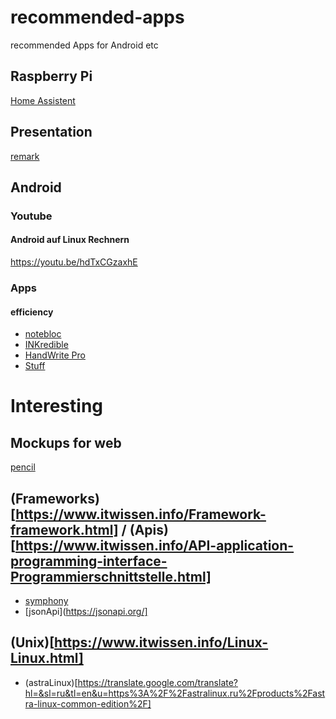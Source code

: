 # recommended-apps
recommended Apps for Android etc



## Raspberry Pi
[Home Assistent](https://www.home-assistant.io/)


## Presentation
[remark](https://remarkjs.com/#1)

## Android
### Youtube
#### Android auf Linux Rechnern
https://youtu.be/hdTxCGzaxhE

### Apps 
#### efficiency
* [notebloc](https://play.google.com/store/apps/details?id=com.notebloc.app)
* [INKredible](https://play.google.com/store/apps/details?id=com.viettran.INKredible)
* [HandWrite Pro](https://play.google.com/store/apps/details?id=net.thoster.handwrite)
* [Stuff](https://play.google.com/store/apps/details?id=com.stuff.todo)

# Interesting
## Mockups for web
[pencil](https://www.chip.de/downloads/Pencil-fuer-Firefox_32625695.html)

## (Frameworks)[https://www.itwissen.info/Framework-framework.html] / (Apis)[https://www.itwissen.info/API-application-programming-interface-Programmierschnittstelle.html]
* [symphony](https://symfony.com/what-is-symfony)
* [jsonApi](https://jsonapi.org/]

## (Unix)[https://www.itwissen.info/Linux-Linux.html]
* (astraLinux)[https://translate.google.com/translate?hl=&sl=ru&tl=en&u=https%3A%2F%2Fastralinux.ru%2Fproducts%2Fastra-linux-common-edition%2F]

